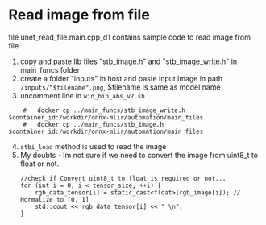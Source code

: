 # Read image from file

file unet_read_file.main.cpp_d1 contains sample code to read image from file

1. copy and paste lib files "stb_image.h" and "stb_image_write.h" in main_funcs folder
2. create a folder "inputs" in host and paste input image in path `/inputs/"$filename".png`, $filename is same as model name
3. uncomment line in `win_bin_abs_v2.sh`
```  #   docker cp ../inputs/"$filename".png  $container_id:/workdir/onnx-mlir/automation/main_files
    #   docker cp ../main_funcs/stb_image_write.h  $container_id:/workdir/onnx-mlir/automation/main_files
    #   docker cp ../main_funcs/stb_image.h  $container_id:/workdir/onnx-mlir/automation/main_files
```
4. `stbi_load` method is used to read the image
5. My doubts -   Im not sure if we need to convert the image from uint8_t to float or not.
    ```
    //check if Convert uint8_t to float is required or not... 
    for (int i = 0; i < tensor_size; ++i) {
        rgb_data_tensor[i] = static_cast<float>(rgb_image[i]); // Normalize to [0, 1]
        std::cout << rgb_data_tensor[i] << " \n";
    }
    ```
   